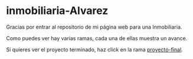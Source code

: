 # inmobiliaria-Alvarez

Gracias por entrar al repositorio de mi página web para una Inmobiliaria.

Como puedes ver hay varias ramas, cada una de ellas muestra un avance.

Si quieres ver el proyecto terminado, haz click en la rama [proyecto-final](https://github.com/alvarezfelipedev/inmobiliaria-Alvarez/tree/proyecto-final).
